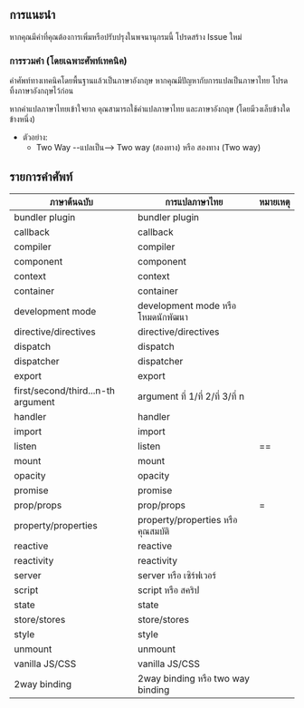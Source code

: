 ## การแนะนำ

หากคุณมีคำที่คุณต้องการเพิ่มหรือปรับปรุงในพจนานุกรมนี้ โปรดสร้าง Issue ใหม่

### การรวมคำ (โดยเฉพาะศัพท์เทคนิค)

คำศัพท์ทางเทคนิคโดยพื้นฐานแล้วเป็นภาษาอังกฤษ
หากคุณมีปัญหากับการแปลเป็นภาษาไทย โปรดทิ้งภาษาอังกฤษไว้ก่อน

หากคำแปลภาษาไทยเข้าใจยาก คุณสามารถใช้คำแปลภาษาไทย และภาษาอังกฤษ (โดยมีวงเล็บข้างใดข้างหนึ่ง)
- ตัวอย่าง:
   - Two Way --แปลเป็น--> Two way (สองทาง) หรือ สองทาง (Two way)

## รายการคำศัพท์

ภาษาต้นฉบับ | การแปลภาษาไทย | หมายเหตุ
-|-|-
bundler plugin|bundler plugin|
callback|callback|
compiler|compiler |
component|component|
context|context|
container|container|
development mode|development mode หรือ โหมดนักพัฒนา|
directive/directives|directive/directives|
dispatch|dispatch|
dispatcher|dispatcher|
export|export|
first/second/third...n-th argument|argument ที่ 1/ที่ 2/ที่ 3/ที่ n|
handler|handler|
import|import|
listen|listen|==
mount|mount|
opacity|opacity|
promise|promise|
prop/props|prop/props|=
property/properties|property/properties หรือ คุณสมบัติ|
reactive|reactive|
reactivity|reactivity|
server|server หรือ เซิร์ฟเวอร์|
script|script หรือ สคริป|
state|state|
store/stores|store/stores|
style|style|
unmount|unmount|
vanilla JS/CSS|vanilla JS/CSS|
2way binding|2way binding หรือ two way binding|
